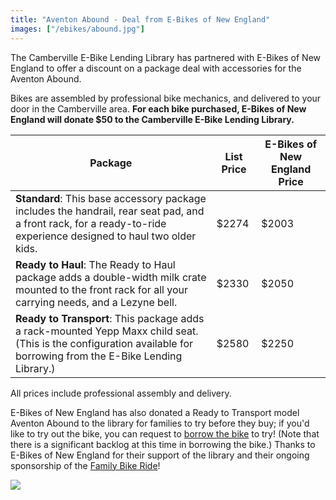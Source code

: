 ```yaml
---
title: "Aventon Abound - Deal from E-Bikes of New England"
images: ["/ebikes/abound.jpg"]
---
```


The Camberville E-Bike Lending Library has partnered with E-Bikes of New
England to offer a discount on a package deal with accessories for the Aventon
Abound.

Bikes are assembled by professional bike mechanics, and delivered to your door
in the Camberville area. **For each bike purchased, E-Bikes of New England will
donate $50 to the Camberville E-Bike Lending Library.**

| Package | List Price | E-Bikes of New England Price |
| ------- | ----------- | ---------------------------- |
| **Standard**: This base accessory package includes the handrail, rear seat pad, and a front rack, for a ready-to-ride experience designed to haul two older kids. | $2274 | $2003 |
| **Ready to Haul**: The Ready to Haul package adds a double-width milk crate mounted to the front rack for all your carrying needs, and a Lezyne bell. | $2330 | $2050 |
| **Ready to Transport**:  This package adds a rack-mounted Yepp Maxx child seat. (This is the configuration available for borrowing from the E-Bike Lending Library.) | $2580 | $2250 |

All prices include professional assembly and delivery.

E-Bikes of New England has also donated a Ready to Transport model Aventon Abound to the library for families to try before they buy; if you'd like to try out the bike, you can request to [borrow the bike](https://forms.gle/WkBo3KS4jfbQtgAr7) to try! (Note that there is a significant backlog at this time in borrowing the bike.) Thanks to E-Bikes of New England for their support of the library and their ongoing sponsorship of the [Family Bike Ride](https://www.familybikeride.org/)!


<img src="/ebikesne.jpg" />
